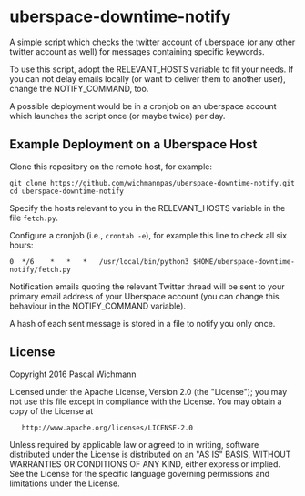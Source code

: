 uberspace-downtime-notify
=========================

A simple script which checks the twitter account of uberspace (or any other twitter account as well) for messages containing specific keywords.

To use this script, adopt the RELEVANT_HOSTS variable to fit your needs. If you can not delay emails locally (or want to deliver them to another user), change the NOTIFY_COMMAND, too.

A possible deployment would be in a cronjob on an uberspace account which launches the script once (or maybe twice) per day.

Example Deployment on a Uberspace Host
--------------------------------------

Clone this repository on the remote host, for example:

    git clone https://github.com/wichmannpas/uberspace-downtime-notify.git
    cd uberspace-downtime-notify

Specify the hosts relevant to you in the RELEVANT_HOSTS variable in the file `fetch.py`.

Configure a cronjob (i.e., `crontab -e`), for example this line to check all six hours:

    0  */6    *   *   *   /usr/local/bin/python3 $HOME/uberspace-downtime-notify/fetch.py

Notification emails quoting the relevant Twitter thread will be sent to your primary email address of your Uberspace account (you can change this behaviour in the NOTIFY_COMMAND variable).

A hash of each sent message is stored in a file to notify you only once.


License
-------

Copyright 2016 Pascal Wichmann

   Licensed under the Apache License, Version 2.0 (the "License");
   you may not use this file except in compliance with the License.
   You may obtain a copy of the License at

       http://www.apache.org/licenses/LICENSE-2.0

   Unless required by applicable law or agreed to in writing, software
   distributed under the License is distributed on an "AS IS" BASIS,
   WITHOUT WARRANTIES OR CONDITIONS OF ANY KIND, either express or implied.
   See the License for the specific language governing permissions and
   limitations under the License.
